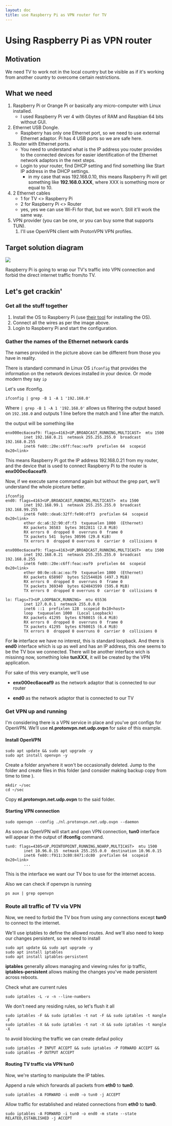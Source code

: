 ```yaml
---
layout: doc
title: use Raspberry Pi as VPN router for TV
---
```


# Using Raspberry Pi as VPN router

## Motivation

We need TV to work not in the local country but be visible as if it's working from another country to overcome certain restrictions.

## What we need

1. Raspberry Pi or Orange Pi or basically any micro-computer with Linux installed.
    * I used Raspberry Pi ver 4 with Gbytes of RAM and Raspbian 64 bits without GUI.
2. Ethernet USB Dongle.
   * Raspberry has only one Ethernet port, so we need to use external Ethernet adaptor. Pi has 4 USB ports so we are safe here.
3. Router with Ethernet ports.
   * You need to understand what is the IP address you router provides to the connected devices for easier identification of the Ethernet network adaptors in the next steps.
   * Login to your router, find DHCP setting and find something like Start IP address in the DHCP settings.
     * in my case that was 192.168.0.10, this means Raspberry Pi will get something like **192.168.0.XXX**, where XXX is something more or equal to 10.
4. 2 Ethernet cables
   * 1 for TV <> Raspberry Pi
   * 2 for Raspberry Pi <> Router
   * yes, yes we can use Wi-Fi for that, but we won't. Still it'll work the same way.
5. VPN provider (you can be one, or you can buy some that supports TUN).
   1. I'll use OpenVPN client with ProtonVPN VPN profiles.

## Target solution diagram

![](/public/raspi-as-vpn.png)

Raspberry Pi is going to wrap our TV's traffic into VPN connection and forbid the direct internet traffic from/to TV.

## Let's get crackin'

### Get all the stuff together

1. Install the OS to Raspberry Pi (use [their tool](https://www.raspberrypi.com/software/) for installing the OS).
2. Connect all the wires as per the image above.
3. Login to Raspberry Pi and start the configuration.

### Gather the names of the Ethernet network cards

The names provided in the picture above can be different from those you have in reality.

There is standard command in Linux OS `ifconfig` that provides the information on the network devices installed in your device. Or mode modern they say `ip`

Let's use ifconfig.

```shell
ifconfig | grep -B 1 -A 1 '192.168.0'
```

Where `| grep -B 1 -A 1 '192.168.0'` allows us filtering the output based on `192.168.0` and outputs 1 line before the match and 1 line after the match.

the output will be something like

```shell
enx000ec6aceaf9: flags=4163<UP,BROADCAST,RUNNING,MULTICAST>  mtu 1500
        inet 192.168.0.21  netmask 255.255.255.0  broadcast 192.168.0.255
        inet6 fe80::20e:c6ff:feac:eaf9  prefixlen 64  scopeid 0x20<link>
```

This means Raspberry Pi got the IP address 192.168.0.21 from my router, and the device that is used to connect Raspberry Pi to the router is **enx000ec6aceaf9**.

Now, if we execute same command again but without the grep part, we'll understand the whole piceture better.

```shell
ifconfig
end0: flags=4163<UP,BROADCAST,RUNNING,MULTICAST>  mtu 1500
        inet 192.168.99.1  netmask 255.255.255.0  broadcast 192.168.99.255
        inet6 fe80::dea6:32ff:fe90:dff3  prefixlen 64  scopeid 0x20<link>
        ether dc:a6:32:90:df:f3  txqueuelen 1000  (Ethernet)
        RX packets 36583  bytes 3012811 (2.8 MiB)
        RX errors 0  dropped 0  overruns 0  frame 0
        TX packets 541  bytes 30596 (29.8 KiB)
        TX errors 0  dropped 0 overruns 0  carrier 0  collisions 0

enx000ec6aceaf9: flags=4163<UP,BROADCAST,RUNNING,MULTICAST>  mtu 1500
        inet 192.168.0.21  netmask 255.255.255.0  broadcast 192.168.0.255
        inet6 fe80::20e:c6ff:feac:eaf9  prefixlen 64  scopeid 0x20<link>
        ether 00:0e:c6:ac:ea:f9  txqueuelen 1000  (Ethernet)
        RX packets 658907  bytes 521544026 (497.3 MiB)
        RX errors 0  dropped 0  overruns 0  frame 0
        TX packets 369340  bytes 624843599 (595.8 MiB)
        TX errors 0  dropped 0 overruns 0  carrier 0  collisions 0

lo: flags=73<UP,LOOPBACK,RUNNING>  mtu 65536
        inet 127.0.0.1  netmask 255.0.0.0
        inet6 ::1  prefixlen 128  scopeid 0x10<host>
        loop  txqueuelen 1000  (Local Loopback)
        RX packets 41295  bytes 6760015 (6.4 MiB)
        RX errors 0  dropped 0  overruns 0  frame 0
        TX packets 41295  bytes 6760015 (6.4 MiB)
        TX errors 0  dropped 0 overruns 0  carrier 0  collisions 0
```

For **lo** interface we have no interest, this is standard loopback. And there is **end0** interface which is up as well and has an IP address, this one seems to be the TV box we connected. There will be another interface wich is missinng now, something loke **tunXXX**, it will be created by the VPN application.

For sake of this very example, we'll use

- **enx000ec6aceaf9** as the network adaptor that is connected to our router

- **end0** as the network adaptor that is connected to our TV

### Get VPN up and running

I'm considering there is a VPN service in place and you've got configs for OpenVPN. We'll use **nl.protonvpn.net.udp.ovpn** for sake of this example.

#### Install OpenVPN

```shell
sudo apt update && sudo apt upgrade -y
sudo apt install openvpn -y
```

Create a folder anywhere it won't be occasionally deleted. Jump to the folder and create files in this folder (and consider making backup copy from time to time ).

```shell
mkdir ~/sec
cd ~/sec
```

Copy **nl.protonvpn.net.udp.ovpn** to the said folder.

#### Starting VPN connection

```shell
sudo openvpn --config ./nl.protonvpn.net.udp.ovpn --daemon
```

As soon as OpenVPN will start and open VPN connection, **tun0** interface will appear in the output of **ifconfig** command.

```shell
tun0: flags=4305<UP,POINTOPOINT,RUNNING,NOARP,MULTICAST>  mtu 1500
        inet 10.96.0.15  netmask 255.255.0.0  destination 10.96.0.15
        inet6 fe80::f911:3c80:8471:dc80  prefixlen 64  scopeid 0x20<link>
        ...
```

This is the interface we want our TV box to use for the internet access.

Also we can check if openvpn is running

```she
ps aux | grep openvpn
```

### Route all traffic of TV via VPN

Now, we need to forbid the TV box from using any connections except **tun0** to connect to the internet.

We'll use iptables to define the allowed routes. And we'll also need to keep our changes persistent, so we need to install

```shell
sudo apt update && sudo apt upgrade -y
sudo apt install iptables
sudo apt install iptables-persistent
```

**iptables** generally allows managing and viewing rules for ip traffic, **iptables-persistent** allows making the changes you've made persistent across reboots.

Check what are current rules

```shell
sudo iptables -L -v -n --line-numbers
```

We don't need any residing rules, so let's flush it all

```she
sudo iptables -F && sudo iptables -t nat -F && sudo iptables -t mangle -F
sudo iptables -X && sudo iptables -t nat -X && sudo iptables -t mangle -X
```

to avoid blocking the traffic we can create defaul policy

```shell
sudo iptables -P INPUT ACCEPT && sudo iptables -P FORWARD ACCEPT && sudo iptables -P OUTPUT ACCEPT
```

#### Routing TV traffic via VPN tun0

Now, we're starting to manipulate the IP tables.

Append a rule which forwards all packets from **eth0** to **tun0**.

```shell
sudo iptables -A FORWARD -i end0 -o tun0 -j ACCEPT
```

Allow traffic for established and related connections from **eth0** to **tun0**.

```shell
sudo iptables -A FORWARD -i tun0 -o end0 -m state --state RELATED,ESTABLISHED -j ACCEPT
```













